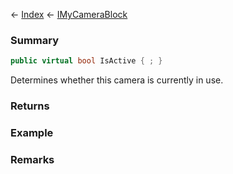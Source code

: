 ← [Index](Api-Index) ← [IMyCameraBlock](Sandbox.ModAPI.Ingame.IMyCameraBlock)

### Summary

```csharp
public virtual bool IsActive { ; }
```

Determines whether this camera is currently in use.

### Returns

### Example

### Remarks

